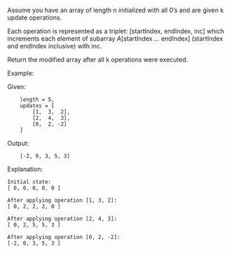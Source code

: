 Assume you have an array of length n initialized with all 0’s and are given k update operations.

Each operation is represented as a triplet: [startIndex, endIndex, inc] which increments each element of subarray A[startIndex … endIndex] (startIndex and endIndex inclusive) with inc.

Return the modified array after all k operations were executed.

Example:

Given:
```
    length = 5,
    updates = [
        [1,  3,  2],
        [2,  4,  3],
        [0,  2, -2]
    ]
```


Output:
```
    [-2, 0, 3, 5, 3]
```


Explanation:
```
Initial state:
[ 0, 0, 0, 0, 0 ]

After applying operation [1, 3, 2]:
[ 0, 2, 2, 2, 0 ]

After applying operation [2, 4, 3]:
[ 0, 2, 5, 5, 3 ]

After applying operation [0, 2, -2]:
[-2, 0, 3, 5, 3 ]
```

